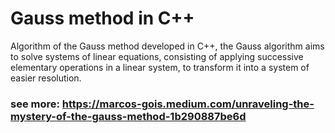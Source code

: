 # Gauss method in C++
Algorithm of the Gauss method developed in C++, the Gauss algorithm aims to solve systems of linear equations, consisting of applying successive elementary operations in a linear system, to transform it into a system of easier resolution.
### see more: https://marcos-gois.medium.com/unraveling-the-mystery-of-the-gauss-method-1b290887be6d
